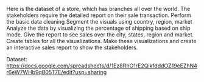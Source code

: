 Here is the dataset of a store, which has branches all over the world. The stakeholders require the detailed report on their sale transaction.
Perform the basic data cleaning 
Segment the visuals using country, region, market 
Analyze the data by visualizing the percentage of shipping based on ship mode.
Give the report to see sales over the city, states, region and market. 
Create tables for all the visualizations. 
Make these visualizations and create an interactive sales report to show the stakeholders.

Dataset: https://docs.google.com/spreadsheets/d/1Ez8RhO1rE2QikfdddOZ19eEZhN4r6eW7WHb9qB05T7E/edit?usp=sharing
